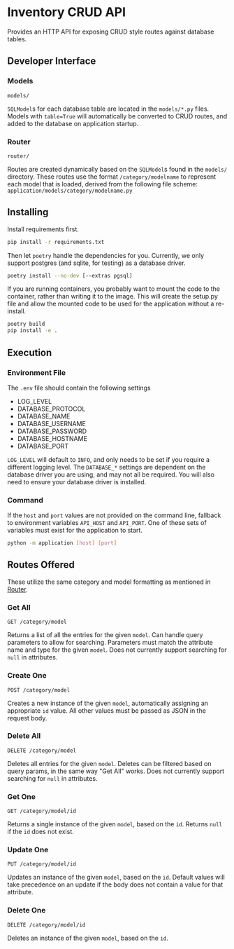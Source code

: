# Inventory CRUD API

Provides an HTTP API for exposing CRUD style routes against database tables. 

## Developer Interface

### Models
`models/`

`SQLModel`s for each database table are located in the `models/*.py` files. Models with `table=True` will automatically be converted to CRUD routes, and added to the database on application startup.

### Router
`router/`

Routes are created dynamically based on the `SQLModel`s found in the `models/` directory. These routes use the format `/category/modelname` to represent each model that is loaded, derived from the following file scheme: `application/models/category/modelname.py`


## Installing

Install requirements first.
```bash
pip install -r requirements.txt
```

Then let `poetry` handle the dependencies for you. Currently, we only support postgres (and sqlite, for testing) as a database driver. 
```bash
poetry install --no-dev [--extras pgsql]
```

If you are running containers, you probably want to mount the code to the container, rather than writing it to the image. This will create the setup.py file and allow the mounted code to be used for the application without a re-install.
```bash
poetry build
pip install -e .
```


## Execution

### Environment File

The `.env` file should contain the following settings
- LOG_LEVEL
- DATABASE_PROTOCOL
- DATABASE_NAME
- DATABASE_USERNAME
- DATABASE_PASSWORD
- DATABASE_HOSTNAME
- DATABASE_PORT

`LOG_LEVEL` will default to `INFO`, and only needs to be set if you require a different logging level. The `DATABASE_*` settings are dependent on the database driver you are using, and may not all be required. You will also need to ensure your database driver is installed.

### Command

If the `host` and `port` values are not provided on the command line, fallback to environment variables `API_HOST` and `API_PORT`. One of these sets of variables must exist for the application to start.

```bash
python -m application [host] [port]
```

## Routes Offered

These utilize the same category and model formatting as mentioned in [Router](#Router).

### Get All
`GET /category/model`

Returns a list of all the entries for the given `model`. Can handle query parameters to allow for searching. Parameters must match the attribute name and type for the given `model`. Does not currently support searching for `null` in attributes.

### Create One
`POST /category/model`

Creates a new instance of the given `model`, automatically assigning an appropriate `id` value. All other values must be passed as JSON in the request body.

### Delete All
`DELETE /category/model`

Deletes all entries for the given `model`. Deletes can be filtered based on query params, in the same way "Get All" works. Does not currently support searching for `null` in attributes. 

### Get One
`GET /category/model/id`

Returns a single instance of the given `model`, based on the `id`. Returns `null` if the `id` does not exist.

### Update One
`PUT /category/model/id`

Updates an instance of the given `model`, based on the `id`. Default values will take precedence on an update if the body does not contain a value for that attribute.

### Delete One
`DELETE /category/model/id`

Deletes an instance of the given `model`, based on the `id`.